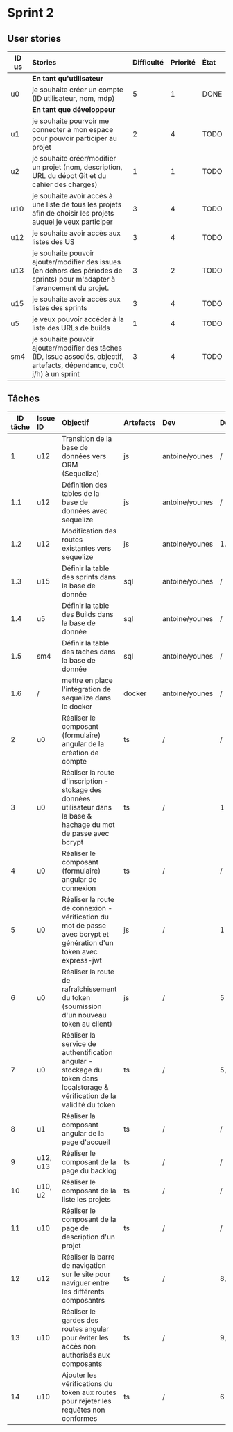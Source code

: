 # Sprint 2

## User stories

| ID us | Stories | Difficulté | Priorité | État |
|-------|:--------|:-----------|:---------|:-----|
|      | **En tant qu'utilisateur**              |
| u0   | je souhaite créer un compte (ID utilisateur, nom, mdp) | 5 | 1 | DONE |
|      | **En tant que développeur**             |
| u1   | je souhaite pourvoir me connecter à mon espace pour pouvoir participer au projet | 2 | 4 | TODO |
| u2   | je souhaite créer/modifier un projet (nom, description, URL du dépot Git et du cahier des charges) | 1 | 1 | TODO |
| u10  | je souhaite avoir accès à une liste de tous les projets afin de choisir les projets auquel je veux participer | 3 | 4 | TODO |
| u12  | je souhaite avoir accès aux listes des US | 3 | 4 | TODO |
| u13  | je souhaite pouvoir ajouter/modifier des issues (en dehors des périodes de sprints) pour m'adapter à l'avancement du projet. | 3 | 2 | TODO |
| u15  | je souhaite avoir accès aux listes des sprints | 3 | 4 | TODO |
| u5   | je veux pouvoir accéder à la liste des URLs de builds | 1 | 4 |TODO|
| sm4  | je souhaite pouvoir ajouter/modifier des tâches (ID, Issue associés, objectif, artefacts, dépendance, coût j/h) à un sprint | 3 | 4 |TODO|

## Tâches

| ID tâche | Issue ID | Objectif | Artefacts | Dev | Dépendance | État |
|----|:--------|:-----------|:---------|:-----|:--------|:------|
| 1 | u12 | Transition de la base de données vers ORM (Sequelize) | js | antoine/younes | / | DONE |
| 1.1 | u12 | Définition des tables de la base de données avec sequelize | js | antoine/younes | / | DONE |
| 1.2 | u12 | Modification des routes existantes vers sequelize | js | antoine/younes | 1.1 | DONE |
| 1.3 | u15 | Définir la table des sprints dans la base de donnée | sql | antoine/younes | / | DONE |
| 1.4 | u5 | Définir la table des Builds dans la base de donnée | sql | antoine/younes | / | DONE |
| 1.5 | sm4 | Définir la table des taches dans la base de donnée | sql | antoine/younes | / | DONE |
| 1.6 | / | mettre en place l'intégration de sequelize dans le docker | docker | antoine/younes | / | DONE |
| 2 | u0 | Réaliser le composant (formulaire) angular de la création de compte | ts | / | / | DONE |
| 3 | u0 | Réaliser la route d'inscription - stokage des données utilisateur dans la base & hachage du mot de passe avec bcrypt | ts | / | 1 | DONE |
| 4 | u0 | Réaliser le composant (formulaire) angular de connexion | ts | / | / | TODO |
| 5 | u0 | Réaliser la route de connexion - vérification du mot de passe avec bcrypt et génération d'un token avec express-jwt | js | / | 1 | DONE |
| 6 | u0 | Réaliser la route de rafraîchissement du token (soumission d'un nouveau token au client) | js | / | 5 | WON'T DO |
| 7 | u0 | Réaliser la service de authentification angular - stockage du token dans localstorage & vérification de la validité du token | ts | / | 5, 6 | DONE |
| 8 | u1 | Réaliser la composant angular de la page d'accueil | ts | / | / | DONE |
| 9 | u12, u13 | Réaliser le composant de la page du backlog | ts | / | / | TODO |
| 10 | u10, u2 | Réaliser le composant de la liste les projets | ts | / | / | TODO |
| 11 | u10 | Réaliser le composant de la page de description d'un projet| ts | / | / | TODO |
| 12 | u12 | Réaliser la barre de navigation sur le site pour naviguer entre les différents composantrs | ts | / | 8, 9, 10, 11  | TODO |
| 13 | u10 | Réaliser le gardes des routes angular pour éviter les accès non authorisés aux composants | ts | / | 9, 10, 11 | TODO |
| 14 | u10 | Ajouter les vérifications du token aux routes pour rejeter les requêtes non conformes | ts | / | 6  | TODO |

